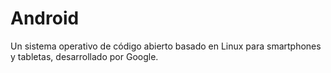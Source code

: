 [Title]: # (Android)
[Order]: # (3)

# Android

Un sistema operativo de código abierto basado en Linux para smartphones y tabletas, desarrollado por Google.